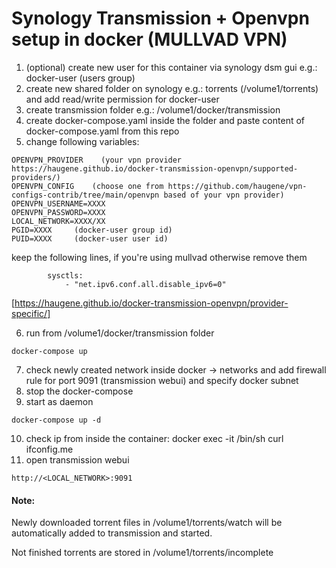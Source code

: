 # Synology Transmission + Openvpn setup in docker (MULLVAD VPN)

1. (optional) create new user for this container via synology dsm gui e.g.: docker-user (users group)
2. create new shared folder on synology e.g.: torrents (/volume1/torrents) and add read/write permission for docker-user
3. create transmission folder e.g.: /volume1/docker/transmission
4. create docker-compose.yaml inside the folder and paste content of docker-compose.yaml from this repo
5. change following variables:
```
OPENVPN_PROVIDER    (your vpn provider https://haugene.github.io/docker-transmission-openvpn/supported-providers/)
OPENVPN_CONFIG    (choose one from https://github.com/haugene/vpn-configs-contrib/tree/main/openvpn based of your vpn provider)
OPENVPN_USERNAME=XXXX
OPENVPN_PASSWORD=XXXX
LOCAL_NETWORK=XXXX/XX
PGID=XXXX     (docker-user group id)
PUID=XXXX     (docker-user user id)
```
keep the following lines, if you're using mullvad otherwise remove them
```
        sysctls:
            - "net.ipv6.conf.all.disable_ipv6=0"
```
[https://haugene.github.io/docker-transmission-openvpn/provider-specific/]

6. run from /volume1/docker/transmission folder
```
docker-compose up
```
7. check newly created network inside docker -> networks and add firewall rule for port 9091 (transmission webui) and specify docker subnet
8. stop the docker-compose
9. start as daemon
```
docker-compose up -d
```
10. check ip from inside the container: 
  docker exec -it <container ID> /bin/sh 
  curl ifconfig.me
11. open transmission webui
```
http://<LOCAL_NETWORK>:9091
```

#### Note:
Newly downloaded torrent files in /volume1/torrents/watch will be automatically added to transmission and started.

Not finished torrents are stored in /volume1/torrents/incomplete
